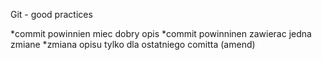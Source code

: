 Git - good practices

*commit powinnien miec dobry opis
*commit powinninen zawierac jedna zmiane
*zmiana opisu tylko dla ostatniego comitta (amend)